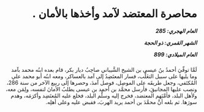 <h1 dir="rtl">محاصرة المعتضد لآمد وأخذها بالأمان .</h1>

<h5 dir="rtl">العام الهجري:  285

الشهر القمري: ذو الحجة

العام الميلادي: 899</h5>

<p dir="rtl">لَمَّا توفِّيَ أحمدُ بنُ عيسى بن الشيخ الشَّيباني صاحِبُ ديار بكر، قام بعده ابنُه محمد بآمد وما يليها على سبيل التغَلُّب، فسار المعتَضِدُ إلى آمد بالعساكر، ومعه ابنُه أبو محمد علي المُكتَفي، وجعل طريقَه على الموصِل، فوصل آمدَ، وحصرها إلى ربيع الآخر من سنة 286، ونصب عليها المجانيقَ، فأرسل محمَّد بن أحمد بن عيسى يطلبُ الأمانَ لنفسه، ولِمَن معه، ولأهل البلد، فأمَّنَهم المعتضد، فخرج إليه وسلَّم البلد، فخلع عليه المُعتَضِد وأكرَمَه، وهدم سورَها. ثم بلغه أنَّ محمَّدَ بن أحمد يريد الهربَ، فقبض عليه وعلى أهلِه.</p></br>
